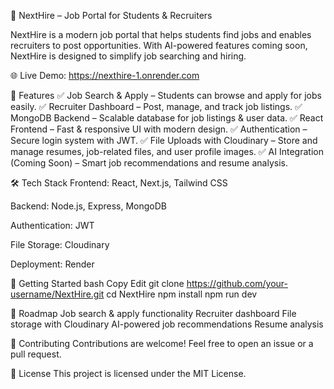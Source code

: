 🚀 NextHire – Job Portal for Students & Recruiters

NextHire is a modern job portal that helps students find jobs and enables recruiters to post opportunities. 
With AI-powered features coming soon, NextHire is designed to simplify job searching and hiring.

🌐 Live Demo: https://nexthire-1.onrender.com

🌟 Features
✅ Job Search & Apply – Students can browse and apply for jobs easily.
✅ Recruiter Dashboard – Post, manage, and track job listings.
✅ MongoDB Backend – Scalable database for job listings & user data.
✅ React Frontend – Fast & responsive UI with modern design.
✅ Authentication – Secure login system with JWT.
✅ File Uploads with Cloudinary – Store and manage resumes, job-related files, and user profile images.
✅ AI Integration (Coming Soon) – Smart job recommendations and resume analysis.

🛠️ Tech Stack
Frontend: React, Next.js, Tailwind CSS

Backend: Node.js, Express, MongoDB

Authentication: JWT

File Storage: Cloudinary

Deployment: Render


🚀 Getting Started
bash
Copy
Edit
git clone https://github.com/your-username/NextHire.git
cd NextHire
npm install
npm run dev


🎯 Roadmap
 Job search & apply functionality
 Recruiter dashboard
 File storage with Cloudinary
 AI-powered job recommendations
 Resume analysis

 
🤝 Contributing
Contributions are welcome! Feel free to open an issue or a pull request.

📜 License
This project is licensed under the MIT License.
